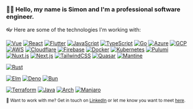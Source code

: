 ###  🙋‍♂️ Hello, my name is Simon and I'm a professional software engineer.

👓 Here are some of the technologies I'm working with:

[![Vue](https://img.shields.io/badge/Vue-active-green?style=flat&logo=vuedotjs)](https://duckduckgo.com/?q=vuejs)
[![React](https://img.shields.io/badge/React-active-green?style=flat&logo=react)](https://duckduckgo.com/?q=reactjs)
[![Flutter](https://img.shields.io/badge/Flutter-active-green?style=flat&logo=flutter)](https://duckduckgo.com/?q=flutter)
[![JavaScript](https://img.shields.io/badge/JavaScript-active-green?style=flat&logo=javascript)](https://duckduckgo.com/?q=javascript)
[![TypeScript](https://img.shields.io/badge/TypeScript-active-green?style=flat&logo=typescript)](https://duckduckgo.com/?q=typescript)
[![Go](https://img.shields.io/badge/Go-active-green?style=flat&logo=go)](https://duckduckgo.com/?q=golang)
[![Azure](https://img.shields.io/badge/Azure-active-green?style=flat&logo=microsoftazure)](https://duckduckgo.com/?q=microsoft+azure)
[![GCP](https://img.shields.io/badge/GCP-active-green?style=flat&logo=googlecloud)](https://duckduckgo.com/?q=google+cloud)
[![AWS](https://img.shields.io/badge/AWS-active-green?style=flat&logo=amazonaws)](https://duckduckgo.com/?q=amazon+aws)
[![Cloudflare](https://img.shields.io/badge/Cloudflare-active-green?style=flat&logo=cloudflare)](https://duckduckgo.com/?q=cloudflare)
[![Firebase](https://img.shields.io/badge/Firebase-active-green?style=flat&logo=firebase)](https://duckduckgo.com/?q=google+firebase)
[![Docker](https://img.shields.io/badge/Docker-active-green?style=flat&logo=docker)](https://duckduckgo.com/?q=hashicorp+docker)
[![Kubernetes](https://img.shields.io/badge/Kubernetes-active-green?style=flat&logo=kubernetes)](https://duckduckgo.com/?q=kubernetes)
[![Pulumi](https://img.shields.io/badge/Pulumi-active-green?style=flat&logo=pulumi)](https://duckduckgo.com/?q=pulumi)
[![Nuxt.js](https://img.shields.io/badge/Nuxt.js-active-green?style=flat&logo=nuxt.js)](https://duckduckgo.com/?q=nuxtjs)
[![Next.js](https://img.shields.io/badge/Next.js-active-green?style=flat&logo=next.js)](https://duckduckgo.com/?q=nextjs)
[![TailwindCSS](https://img.shields.io/badge/TailwindCSS-active-green?style=flat&logo=tailwindcss)](https://duckduckgo.com/?q=tailwindcss)
[![Quasar](https://img.shields.io/badge/Quasar-active-green?style=flat&logo=quasar)](https://duckduckgo.com/?q=quasar+vue)
[![Mantine](https://img.shields.io/badge/Mantine-active-green?style=flat)](https://duckduckgo.com/?q=mantine+react)

[![Rust](https://img.shields.io/badge/Rust-experimenting-orange?style=flat&logo=rust)](https://duckduckgo.com/?q=rust+lang)

[![Elm](https://img.shields.io/badge/Elm-watching-blue?style=flat&logo=elm)](https://duckduckgo.com/?q=elm+lang)
[![Deno](https://img.shields.io/badge/Deno-watching-blue?style=flat&logo=deno)](https://duckduckgo.com/?q=deno+js)
[![Bun](https://img.shields.io/badge/Bun-watching-blue?style=flat)](https://duckduckgo.com/?q=bun+js)

[![Terraform](https://img.shields.io/badge/Terraform-dormant-lightgray?style=flat&logo=terraform)](https://duckduckgo.com/?q=hashicorp+terraform)
[![Java](https://img.shields.io/badge/Java-dormant-lightgray?style=flat&logo=openjdk)](https://duckduckgo.com/?q=java+openjdk)
[![Arch](https://img.shields.io/badge/Arch-dormant-lightgray?style=flat&logo=archlinux)](https://duckduckgo.com/?q=arch+linux)
[![Manjaro](https://img.shields.io/badge/Manjaro-dormant-lightgray?style=flat&logo=manjaro)](https://duckduckgo.com/?q=manjaro+linux) 

<sub>🤫 Want to work with me? Get in touch on [LinkedIn](https://www.linkedin.com/in/anlikers/) or let me know you want to meet [here](https://anliker.dev/meet).</sub>
